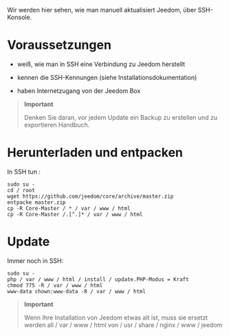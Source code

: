 Wir werden hier sehen, wie man manuell aktualisiert
Jeedom, über SSH-Konsole.

Voraussetzungen 
=========

-   weiß, wie man in SSH eine Verbindung zu Jeedom herstellt

-   kennen die SSH-Kennungen (siehe Installationsdokumentation)

-   haben Internetzugang von der Jeedom Box

> **Important**
>
> Denken Sie daran, vor jedem Update ein Backup zu erstellen und zu exportieren
> Handbuch.

Herunterladen und entpacken 
===============================

In SSH tun :

    sudo su -
    cd / root
    wget https://github.com/jeedom/core/archive/master.zip
    entpacke master.zip
    cp -R Core-Master / * / var / www / html
    cp -R Core-Master /.[^.]* / var / www / html

Update 
===========

Immer noch in SSH:

    sudo su -
    php / var / www / html / install / update.PHP-Modus = Kraft
    chmod 775 -R / var / www / html
    www-data chown:www-data -R / var / www / html

> **Important**
>
> Wenn Ihre Installation von Jeedom etwas alt ist, muss sie ersetzt werden
> all / var / www / html von / usr / share / nginx / www / jeedom
